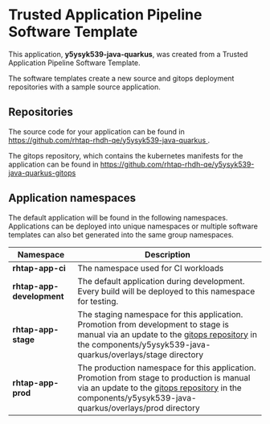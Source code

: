 # Trusted Application Pipeline Software Template

This application, **y5ysyk539-java-quarkus**, was created from a Trusted Application Pipeline Software Template.

The software templates create a new source and gitops deployment repositories with a sample source application. 

## Repositories

The source code for your application can be found in [https://github.com/rhtap-rhdh-qe/y5ysyk539-java-quarkus ](https://github.com/rhtap-rhdh-qe/y5ysyk539-java-quarkus ).
 
The gitops repository, which contains the kubernetes manifests for the application can be found in 
[https://github.com/rhtap-rhdh-qe/y5ysyk539-java-quarkus-gitops ](https://github.com/rhtap-rhdh-qe/y5ysyk539-java-quarkus-gitops ) 

## Application namespaces 

The default application will be found in the following namespaces. Applications can be deployed into unique namespaces or multiple software templates can also bet generated into the same group namespaces.  

|  Namespace   |  Description   |  
| -------- | -------- |
| **rhtap-app-ci** | The namespace used for CI workloads |
| **rhtap-app-development** | The default application during development. Every build will be deployed to this namespace for testing. |
| **rhtap-app-stage** | The staging namespace for this application. Promotion from development to stage is manual via an update to the [gitops repository](https://github.com/rhtap-rhdh-qe/y5ysyk539-java-quarkus-gitops ) in the components/y5ysyk539-java-quarkus/overlays/stage directory |
| **rhtap-app-prod** | The production namespace for this application. Promotion from stage to production is manual via an update to the [gitops repository](https://github.com/rhtap-rhdh-qe/y5ysyk539-java-quarkus-gitops ) in the components/y5ysyk539-java-quarkus/overlays/prod directory |
